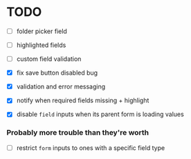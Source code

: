 # TODO

- [ ] folder picker field
- [ ] highlighted fields
- [ ] custom field validation

- [x] fix save button disabled bug
- [x] validation and error messaging
- [x] notify when required fields missing + highlight
- [x] disable `field` inputs when its parent form is loading values 

### Probably more trouble than they're worth

- [ ] restrict `form` inputs to ones with a specific field type
